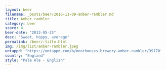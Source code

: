 ```yaml
---
layout: beer
filename: _posts/beer/2016-11-09-amber-rambler.md
title: Amber rambler
category: beer
score: 4
beer-date: "2013-05-25"
desc: "Sweet, hoppy, average"
permalink: /beer/:title.html
img: /img/list/amber-rambler.jpeg
untappd: "https://untappd.com/b/moorhouses-brewery-amber-rambler/39170"
country: "England"
style: "Pale Ale - English"
---
```

